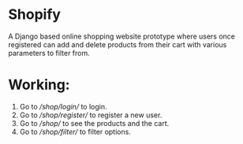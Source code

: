 # Shopify
A Django based online shopping website prototype where users once registered can add and delete products from their cart with various parameters to filter from.

# Working:
1. Go to */shop/login/* to login.
2. Go to */shop/register/* to register a new user.
3. Go to */shop/* to see the products and the cart.
4. Go to */shop/filter/* to filter options.
